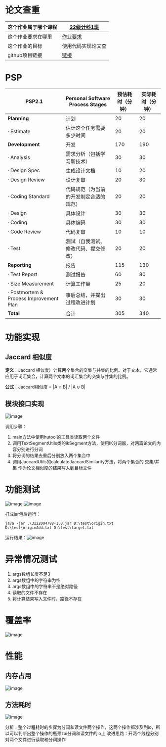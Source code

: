 

# 论文查重

| 这个作业属于哪个课程 | [22级计科1班](https://edu.cnblogs.com/campus/gdgy/CSGrade22-12) |
| -------------------- | ------------------------------------------------------------ |
| 这个作业要求在哪里   | [作业要求](https://edu.cnblogs.com/campus/gdgy/CSGrade22-12/homework/13220) |
| 这个作业的目标       | 使用代码实现论文查                                           |
| github项目链接       | [链接](https://github.com/wankaiyi/wankaiyi)                 |

# PSP

| PSP2.1                                  | Personal Software Process Stages | 预估耗时（分钟） | 实际耗时（分钟） |
|-----------------------------------------|----------------------------------|----------|----------|
| **Planning**                            | 计划                               | 20       | 20       |
| · Estimate                              | 估计这个任务需要多少时间                     | 20       | 20       |
| **Development**                         | 开发                               | 170      | 190      |
| · Analysis                              | 需求分析（包括学习新技术）                    | 30       | 30       |
| · Design Spec                           | 生成设计文档                           | 10       | 20       |
| · Design Review                         | 设计复审                             | 20       | 30       |
| · Coding Standard                       | 代码规范（为当前的开发制定合适的规范）              | 20       | 20       |
| · Design                                | 具体设计                             | 30       | 30       |
| · Coding                                | 具体编码                             | 30       | 30       |
| · Code Review                           | 代码复审                             | 10       | 10       |
| · Test                                  | 测试（自我测试、修改代码、提交修改）               | 20       | 20       |
| **Reporting**                           | 报告                               | 115      | 130      |
| · Test Report                           | 测试报告                             | 60       | 80       |
| · Size Measurement                      | 计算工作量                            | 25       | 20       |
| · Postmortem & Process Improvement Plan | 事后总结，并提出过程改进计划                   | 30       | 30       |
| **Total**                               | 合计                               | 305      | 340      |

# 功能实现

## Jaccard 相似度

**定义**：Jaccard 相似度）计算两个集合的交集与并集的比例。对于文本，它通常应用于词汇集合，计算两个文本的词汇集合的交集与并集的比例。

**公式**：Jaccard相似度 = |A ∩ B| / |A ∪ B|

## 模块接口实现
![image](https://github.com/user-attachments/assets/815b8b9d-1735-4f84-b8a7-13a8fd005ef3)

调用步骤：
1. main方法中使用hutool的工具类读取两个文件
2. 调用TextSegmentUtils类的ikSegment方法，使用IK分词器，对两篇论文的内容分别进行分词
3. 将分词的结果去重后分别放入两个集合中
4. 调用JaccardUtils的calculateJaccardSimilarity方法，将两个集合的 交集/并集 作为论文相似度的结果写入到目标文件

# 功能测试
![image](https://github.com/user-attachments/assets/723e6aa5-3cad-411c-910d-f00cc78db11b)
![image](https://github.com/user-attachments/assets/e18d95e0-54de-4aee-9643-1858d701239f)

打成jar包后运行：

``` maven
java -jar .\3122004788-1.0.jar D:\test\origin.txt D:\test\originAdd.txt D:\test\target.txt
```

运行结果：![image](https://github.com/user-attachments/assets/7df1dbb7-f54c-4701-9594-1016a2a32f54)
# 异常情况测试
1. args数组长度不足3
2. args数组中的字符串为空
3. args数组中的字符串不是绝对路径
4. 读取的文件不存在
5. 将计算结果写入文件时，路径不存在

# 覆盖率
![image](https://github.com/user-attachments/assets/7307a406-bf9f-4db2-86a6-f188c2d304e0)

# 性能
## 内存占用
![image](https://github.com/user-attachments/assets/c9e56f89-91d6-4367-8006-baa9ae050027)
## 方法耗时
![image](https://github.com/user-attachments/assets/de5476cc-a87f-460f-95d5-d8e345185e4b)

分析：整个过程耗时的步骤为分词和读文件两个操作，这两个操作都涉及到io，所以可以判断出整个操作的瓶颈zai分词和读文件的io上
改进思路：开两个线程分别对两个文件进行读取和分词操作
